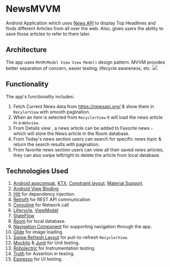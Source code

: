 # NewsMVVM

Android Application which uses [News API](https://newsapi.org/) to display Top Headlines and finds different Articles from all over the web. 
Also, gives users the ability to save those articles to refer to them later.

## Architecture
The app uses `MVVM(Model View View Model)` design pattern. 
MVVM provides better separation of concern, easier testing, lifecycle awareness, etc.
![](images/MVVM_Flow.png)

## Functionality
The app's functionality includes:
1. Fetch Current News data from https://newsapi.org/ & show them in `RecylerView` with smooth pagination.
2. When an item is selected from `RecyclerView` it will load the news article in a `Webview`.
3. From Details view , a news article can be added to Favorite news - which will store the News article in the Room database.
4. From Today's news section users can search for specific news topic & return the search results with pagination.
5. From favorite news section users can view all their saved news articles, they can also swipe left/right to delete the article from local database.

## Technologies Used
1.  [Android appcompat](https://developer.android.com/jetpack/androidx/releases/appcompat), [KTX](https://developer.android.com/kotlin/ktx), [Constraint layout](https://developer.android.com/reference/androidx/constraintlayout/widget/ConstraintLayout), [Material Support](https://material.io/develop/android/docs/getting-started).
2.  [Android View Binding](https://developer.android.com/topic/libraries/view-binding)
3. [Hilt](https://developer.android.com/training/dependency-injection/hilt-android) for dependency injection.
4. [Retrofit](https://square.github.io/retrofit/) for REST API communication
5. [Coroutine](https://developer.android.com/kotlin/coroutines) for Network call
6. [Lifecycle](https://developer.android.com/jetpack/androidx/releases/lifecycle), [ViewModel](https://developer.android.com/topic/libraries/architecture/viewmodel)
7. [StateFlow](https://kotlin.github.io/kotlinx.coroutines/kotlinx-coroutines-core/kotlinx.coroutines.flow/-state-flow/)
8. [Room](https://developer.android.com/jetpack/androidx/releases/room) for local database.
9. [Navigation Component](https://developer.android.com/guide/navigation/navigation-getting-started) for supporting navigation through the app.
10. [Glide](https://github.com/bumptech/glide) for image loading.
11. [Swipe Refresh Layout](https://developer.android.com/jetpack/androidx/releases/swiperefreshlayout) for pull-to-refresh `RecyclerView`.
12. [Mockito](https://developer.android.com/training/testing/local-tests) & [Junit](https://developer.android.com/training/testing/local-tests) for Unit testing.
13. [Robolectric](http://robolectric.org/) for Instrumentation testing.
14. [Truth](https://truth.dev/) for Assertion in testing.
15. [Espresso](https://developer.android.com/training/testing/espresso) for UI testing.

